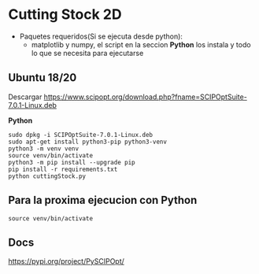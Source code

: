 
# Cutting Stock 2D

 - Paquetes requeridos(Si se ejecuta desde python):  
	 - matplotlib y numpy, el script en la seccion **Python** los instala y todo lo que se necesita para
   ejecutarse 

## Ubuntu 18/20
Descargar https://www.scipopt.org/download.php?fname=SCIPOptSuite-7.0.1-Linux.deb

**Python**

    sudo dpkg -i SCIPOptSuite-7.0.1-Linux.deb
    sudo apt-get install python3-pip python3-venv
    python3 -m venv venv
    source venv/bin/activate
    python3 -m pip install --upgrade pip
    pip install -r requirements.txt
    python cuttingStock.py
    


## Para la proxima ejecucion con Python
    source venv/bin/activate
## Docs
https://pypi.org/project/PySCIPOpt/
